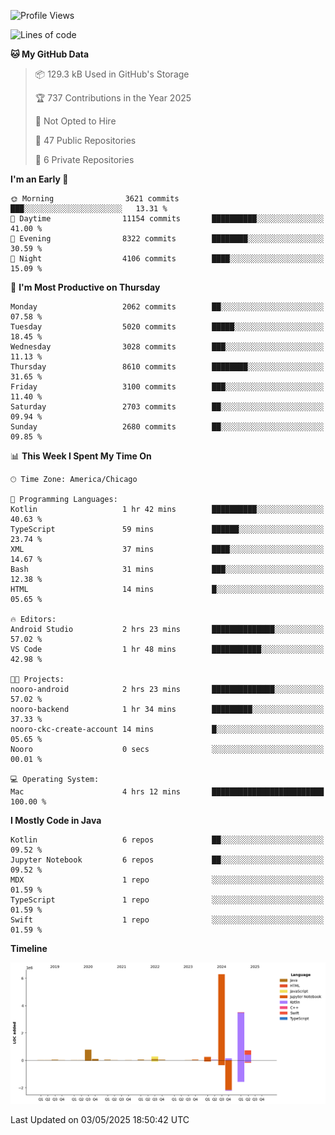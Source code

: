 <!--START_SECTION:waka-->
![Profile Views](http://img.shields.io/badge/Profile%20Views-2-blue)

![Lines of code](https://img.shields.io/badge/From%20Hello%20World%20I%27ve%20Written-12.2%20million%20lines%20of%20code-blue)

**🐱 My GitHub Data** 

> 📦 129.3 kB Used in GitHub's Storage 
 > 
> 🏆 737 Contributions in the Year 2025
 > 
> 🚫 Not Opted to Hire
 > 
> 📜 47 Public Repositories 
 > 
> 🔑 6 Private Repositories 
 > 
**I'm an Early 🐤** 

```text
🌞 Morning                3621 commits        ███░░░░░░░░░░░░░░░░░░░░░░   13.31 % 
🌆 Daytime                11154 commits       ██████████░░░░░░░░░░░░░░░   41.00 % 
🌃 Evening                8322 commits        ████████░░░░░░░░░░░░░░░░░   30.59 % 
🌙 Night                  4106 commits        ████░░░░░░░░░░░░░░░░░░░░░   15.09 % 
```
📅 **I'm Most Productive on Thursday** 

```text
Monday                   2062 commits        ██░░░░░░░░░░░░░░░░░░░░░░░   07.58 % 
Tuesday                  5020 commits        █████░░░░░░░░░░░░░░░░░░░░   18.45 % 
Wednesday                3028 commits        ███░░░░░░░░░░░░░░░░░░░░░░   11.13 % 
Thursday                 8610 commits        ████████░░░░░░░░░░░░░░░░░   31.65 % 
Friday                   3100 commits        ███░░░░░░░░░░░░░░░░░░░░░░   11.40 % 
Saturday                 2703 commits        ██░░░░░░░░░░░░░░░░░░░░░░░   09.94 % 
Sunday                   2680 commits        ██░░░░░░░░░░░░░░░░░░░░░░░   09.85 % 
```


📊 **This Week I Spent My Time On** 

```text
🕑︎ Time Zone: America/Chicago

💬 Programming Languages: 
Kotlin                   1 hr 42 mins        ██████████░░░░░░░░░░░░░░░   40.63 % 
TypeScript               59 mins             ██████░░░░░░░░░░░░░░░░░░░   23.74 % 
XML                      37 mins             ████░░░░░░░░░░░░░░░░░░░░░   14.67 % 
Bash                     31 mins             ███░░░░░░░░░░░░░░░░░░░░░░   12.38 % 
HTML                     14 mins             █░░░░░░░░░░░░░░░░░░░░░░░░   05.65 % 

🔥 Editors: 
Android Studio           2 hrs 23 mins       ██████████████░░░░░░░░░░░   57.02 % 
VS Code                  1 hr 48 mins        ███████████░░░░░░░░░░░░░░   42.98 % 

🐱‍💻 Projects: 
nooro-android            2 hrs 23 mins       ██████████████░░░░░░░░░░░   57.02 % 
nooro-backend            1 hr 34 mins        █████████░░░░░░░░░░░░░░░░   37.33 % 
nooro-ckc-create-account 14 mins             █░░░░░░░░░░░░░░░░░░░░░░░░   05.65 % 
Nooro                    0 secs              ░░░░░░░░░░░░░░░░░░░░░░░░░   00.01 % 

💻 Operating System: 
Mac                      4 hrs 12 mins       █████████████████████████   100.00 % 
```

**I Mostly Code in Java** 

```text
Kotlin                   6 repos             ██░░░░░░░░░░░░░░░░░░░░░░░   09.52 % 
Jupyter Notebook         6 repos             ██░░░░░░░░░░░░░░░░░░░░░░░   09.52 % 
MDX                      1 repo              ░░░░░░░░░░░░░░░░░░░░░░░░░   01.59 % 
TypeScript               1 repo              ░░░░░░░░░░░░░░░░░░░░░░░░░   01.59 % 
Swift                    1 repo              ░░░░░░░░░░░░░░░░░░░░░░░░░   01.59 % 
```



**Timeline**

![Lines of Code chart](https://raw.githubusercontent.com/phanijsp/phanijsp/main/assets/bar_graph.png)


 Last Updated on 03/05/2025 18:50:42 UTC
<!--END_SECTION:waka-->
